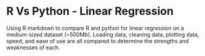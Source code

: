 # R Vs Python - Linear Regression

Using R markdown to compare R and python for linear regression on a medium-sized dataset (~500Mb).
Loading data, cleaning data, plotting data, speed, and ease of use are all compared to determine the strengths and weaknesses of each.
